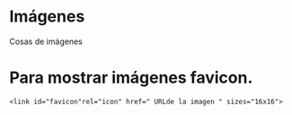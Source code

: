 # Imágenes
Cosas de imágenes
# Para mostrar imágenes favicon.
```
<link id="favicon"rel="icon" href=" URLde la imagen " sizes="16x16">
```

